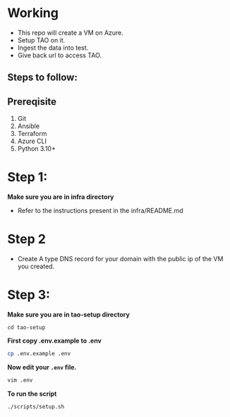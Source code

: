 # Working
- This repo will create a VM on Azure.
- Setup TAO on it.
- Ingest the data into test.
- Give back url to access TAO.
 
## Steps to follow:

## Prereqisite 

1. Git
2. Ansible
3. Terraform
4. Azure CLI
5. Python 3.10+


# Step 1:
**Make sure you are in infra directory**
 - Refer to the instructions present in the infra/README.md


# Step 2
 - Create A type DNS record for your domain with the public ip of the VM you created.

# Step 3:
**Make sure you are in tao-setup directory**
```
cd tao-setup
```

**First copy .env.example to .env**

```bash
cp .env.example .env
```

**Now edit your `.env` file.**
```bash
vim .env 
```

**To run the script**
```
./scripts/setup.sh
```
